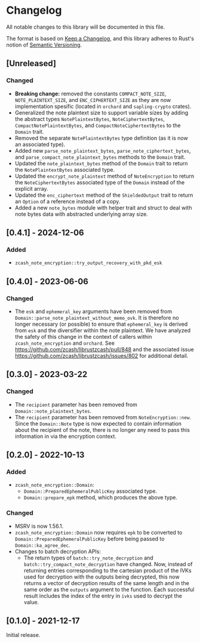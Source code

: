 # Changelog
All notable changes to this library will be documented in this file.

The format is based on [Keep a Changelog](https://keepachangelog.com/en/1.0.0/),
and this library adheres to Rust's notion of
[Semantic Versioning](https://semver.org/spec/v2.0.0.html).

## [Unreleased]
### Changed
- **Breaking change:** removed the constants `COMPACT_NOTE_SIZE`,
  `NOTE_PLAINTEXT_SIZE`, and `ENC_CIPHERTEXT_SIZE` as they are now
  implementation spesific (located in `orchard` and `sapling-crypto` crates).
- Generalized the note plaintext size to support variable sizes by adding the
  abstract types `NotePlaintextBytes`, `NoteCiphertextBytes`,
  `CompactNotePlaintextBytes`, and `CompactNoteCiphertextBytes` to the `Domain`
  trait.
- Removed the separate `NotePlaintextBytes` type definition (as it is now an
  associated type).
- Added new `parse_note_plaintext_bytes`, `parse_note_ciphertext_bytes`, and
  `parse_compact_note_plaintext_bytes` methods to the `Domain` trait.
- Updated the `note_plaintext_bytes` method of the `Domain` trait to return the
  `NotePlaintextBytes` associated type.
- Updated the `encrypt_note_plaintext` method of `NoteEncryption` to return the
  `NoteCiphertextBytes` associated type of the `Domain` instead of the explicit
  array.
- Updated the `enc_ciphertext` method of the `ShieldedOutput` trait to return an
  `Option` of a reference instead of a copy.
- Added a new `note_bytes` module with helper trait and struct to deal with note
  bytes data with abstracted underlying array size.

## [0.4.1] - 2024-12-06
### Added
- `zcash_note_encryption::try_output_recovery_with_pkd_esk`

## [0.4.0] - 2023-06-06
### Changed
- The `esk` and `ephemeral_key` arguments have been removed from 
  `Domain::parse_note_plaintext_without_memo_ovk`. It is therefore no longer
  necessary (or possible) to ensure that `ephemeral_key` is derived from `esk`
  and the diversifier within the note plaintext. We have analyzed the safety of
  this change in the context of callers within `zcash_note_encryption` and
  `orchard`. See https://github.com/zcash/librustzcash/pull/848 and the
  associated issue https://github.com/zcash/librustzcash/issues/802 for
  additional detail.

## [0.3.0] - 2023-03-22
### Changed
- The `recipient` parameter has been removed from `Domain::note_plaintext_bytes`.
- The `recipient` parameter has been removed from `NoteEncryption::new`. Since 
  the `Domain::Note` type is now expected to contain information about the
  recipient of the note, there is no longer any need to pass this information
  in via the encryption context.

## [0.2.0] - 2022-10-13
### Added
- `zcash_note_encryption::Domain`:
  - `Domain::PreparedEphemeralPublicKey` associated type.
  - `Domain::prepare_epk` method, which produces the above type.

### Changed
- MSRV is now 1.56.1.
- `zcash_note_encryption::Domain` now requires `epk` to be converted to
  `Domain::PreparedEphemeralPublicKey` before being passed to
  `Domain::ka_agree_dec`.
- Changes to batch decryption APIs:
  - The return types of `batch::try_note_decryption` and
    `batch::try_compact_note_decryption` have changed. Now, instead of
    returning entries corresponding to the cartesian product of the IVKs used for
    decryption with the outputs being decrypted, this now returns a vector of
    decryption results of the same length and in the same order as the `outputs`
    argument to the function. Each successful result includes the index of the
    entry in `ivks` used to decrypt the value.

## [0.1.0] - 2021-12-17
Initial release.
